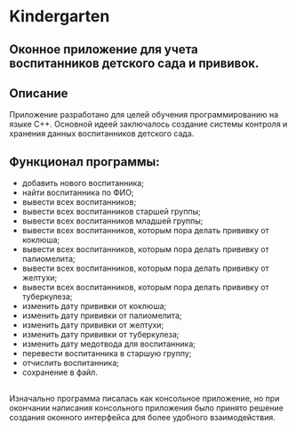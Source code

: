 # Kindergarten
 
## Оконное приложение для учета воспитанников детского сада и прививок.

## Описание

Приложение разработано для целей обучения программированию на языке С++. Основной идеей заключалось создание системы контроля и хранения данных воспитанников детского сада.

##
## Функционал программы:

- добавить нового воспитанника;
- найти воспитанника по ФИО;
- вывести всех воспитанников;
- вывести всех воспитанников старшей группы;
- вывести всех воспитанников младшей группы;
- вывести всех воспитанников, которым пора делать прививку от коклюша;
- вывести всех воспитанников, которым пора делать прививку от палиомелита;
- вывести всех воспитанников, которым пора делать прививку от желтухи;
- вывести всех воспитанников, которым пора делать прививку от туберкулеза;
- изменить дату прививки от коклюша;
- изменить дату прививки от палиомелита;
- изменить дату прививки от желтухи;
- изменить дату прививки от туберкулеза;
- изменить дату медотвода для воспитанника;
- перевести воспитанника в старшую группу;
- отчислить воспитанника;
- сохранение в файл.

##

Изначально программа писалась как консольное приложение, но при окончании написания консольного приложения было принято решение создания оконного интерфейса для более удобного взаимодействия.

